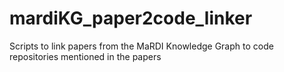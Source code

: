 # mardiKG_paper2code_linker
Scripts to link papers from the MaRDI Knowledge Graph to code repositories mentioned in the papers
